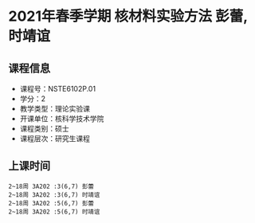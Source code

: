 # 2021年春季学期 核材料实验方法 彭蕾, 时靖谊






## 课程信息

- 课程号：NSTE6102P.01
- 学分：2
- 教学类型：理论实验课
- 开课单位：核科学技术学院
- 课程类别：硕士
- 课程层次：研究生课程

## 上课时间

```
2~18周 3A202 :3(6,7) 彭蕾
2~18周 3A202 :3(6,7) 时靖谊
2~18周 3A202 :5(6,7) 彭蕾
2~18周 3A202 :5(6,7) 时靖谊
```


